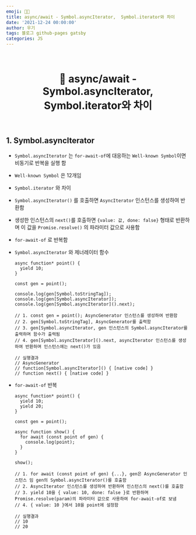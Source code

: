 ```yaml
---
emoji: 👨‍💻
title: async/await - Symbol.asyncIterator,  Symbol.iterator와 차이
date: '2021-12-24 00:00:00'
author: 우기
tags: 블로그 github-pages gatsby
categories: JS
---
```


<br>

<h1 align="center">
  👋  async/await - Symbol.asyncIterator,  Symbol.iterator와 차이
</h1>

<br>

## 1. Symbol.asyncIterator

- `Symbol.asyncIterator` 는 `for-await-of`에 대응하는 `Well-known Symbol`이면 비동기로 반복을 실행 함
- `Well-known Symbol` 은 12개임
- `Symbol.iterator` 와 차이
- `Symbol.asyncIterator()` 를 호출하면 `AsyncIterator` 인스턴스를 생성하여 반환함
- 생성한 인스턴스의 `next()`를 호출하면 `{value: 값, done: false}` 형태로 반환하며 이 값을 `Promise.resolve()` 의 파라미터 값으로 사용함
- `for-await-of` 로 반복함
- `Symbol.asyncIterator` 와 제너레이터 함수

  ```tsx
  async function* point() {
    yield 10;
  }

  const gen = point();

  console.log(gen[Symbol.toStringTag]);
  console.log(gen[Symbol.asyncIterator]);
  console.log(gen[Symbol.asyncIterator]().next);

  // 1. const gen = point(); AsyncGenerator 인스턴스를 생성하여 반환함
  // 2. gen[Symbol.toStringTag], AsyncGenerator를 출력함
  // 3. gen[Symbol.asyncIterator, gen 인스턴스의 Symbol.asyncIterator를 출력하며 함수가 출력됨
  // 4. gen[Symbol.asyncIterator]().next, asyncIterator 인스턴스를 생성하여 반환하며 인스턴스에는 next()가 있음

  // 실행결과
  // AsyncGenerator
  // function[Symbol.asyncIterator]() { [native code] }
  // function next() { [native code] }
  ```

- `for-await-of` 반복

  ```tsx
  async function* point() {
    yield 10;
    yield 20;
  }

  const gen = point();

  async function show() {
    for await (const point of gen) {
      console.log(point);
    }
  }

  show();

  // 1. for await (const point of gen) {...}, gen은 AsyncGenerator 인스턴스 임 gen의 Symbol.asyncIterator()를 호출함
  // 2. AsyncIterator 인스턴스를 생성하여 반환하며 인스턴스의 next()를 호출함
  // 3. yield 10을 { value: 10, done: false }로 반환하며 Promise.resolve(param)의 파라미터 값으로 사용하여 for-await-of로 보냄
  // 4. { value: 10 }에서 10을 point에 설정함

  // 실행결과
  // 10
  // 20
  ```

```toc

```
